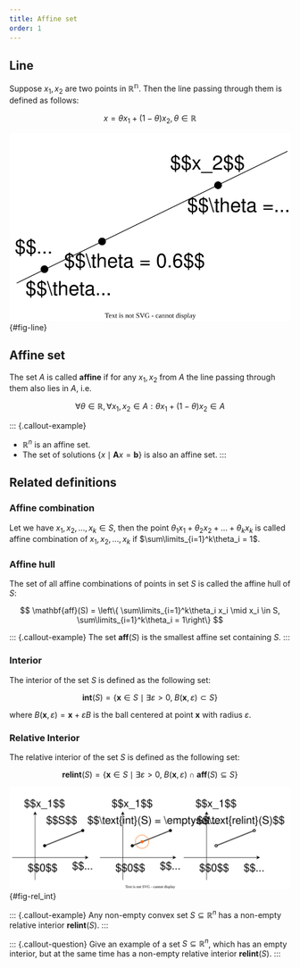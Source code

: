 ```yaml
---
title: Affine set
order: 1
---
```


## Line
Suppose $x_1, x_2$ are two points in $\mathbb{R^n}$. Then the line passing through them is defined as follows:

$$
x = \theta x_1 + (1 - \theta)x_2, \theta \in \mathbb{R}
$$

![Illustration of a line between two vectors $x_1$ and $x_2$](line.svg){#fig-line}

## Affine set
The set $A$ is called **affine** if for any $x_1, x_2$ from $A$ the line passing through them also lies in $A$, i.e. 

$$
\forall \theta \in \mathbb{R}, \forall x_1, x_2 \in A: \theta x_1 + (1- \theta) x_2 \in A
$$

::: {.callout-example}
* $\mathbb{R}^n$ is an affine set.
* The set of solutions $\left\{x \mid \mathbf{A}x =  \mathbf{b} \right\}$ is also an affine set.
:::

## Related definitions
### Affine combination
Let we have $x_1, x_2, \ldots, x_k \in S$, then the point $\theta_1 x_1 + \theta_2 x_2 + \ldots + \theta_k x_k$ is called affine combination of $x_1, x_2, \ldots, x_k$ if $\sum\limits_{i=1}^k\theta_i = 1$.

### Affine hull
The set of all affine combinations of points in set $S$ is called the affine hull of $S$:

$$
\mathbf{aff}(S) = \left\{ \sum\limits_{i=1}^k\theta_i x_i \mid x_i \in S, \sum\limits_{i=1}^k\theta_i = 1\right\}
$$

::: {.callout-example}
The set $\mathbf{aff}(S)$ is the smallest affine set containing $S$.
:::

### Interior
The interior of the set $S$ is defined as the following set:

$$
\mathbf{int} (S) = \{\mathbf{x} \in S \mid \exists \varepsilon > 0, \; B(\mathbf{x}, \varepsilon) \subset S\}
$$

where $B(\mathbf{x}, \varepsilon) = \mathbf{x} + \varepsilon B$ is the ball centered at point $\mathbf{x}$ with radius $\varepsilon$.

### Relative Interior
The relative interior of the set $S$ is defined as the following set:

$$
\mathbf{relint} (S) = \{\mathbf{x} \in S \mid \exists \varepsilon > 0, \; B(\mathbf{x}, \varepsilon) \cap \mathbf{aff} (S) \subseteq S\}
$$

![Difference between interior and relative interior](rel_int.svg){#fig-rel_int}

::: {.callout-example}
Any non-empty convex set $S \subseteq \mathbb{R}^n$ has a non-empty relative interior $\mathbf{relint}(S)$.
:::

::: {.callout-question}
Give an example of a set $S \subseteq \mathbb{R}^n$, which has an empty interior, but at the same time has a non-empty relative interior $\mathbf{relint}(S)$.
:::